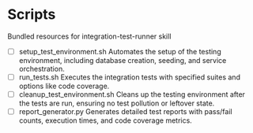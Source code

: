 # Scripts

Bundled resources for integration-test-runner skill

- [ ] setup_test_environment.sh Automates the setup of the testing environment, including database creation, seeding, and service orchestration.
- [ ] run_tests.sh Executes the integration tests with specified suites and options like code coverage.
- [ ] cleanup_test_environment.sh Cleans up the testing environment after the tests are run, ensuring no test pollution or leftover state.
- [ ] report_generator.py Generates detailed test reports with pass/fail counts, execution times, and code coverage metrics.
